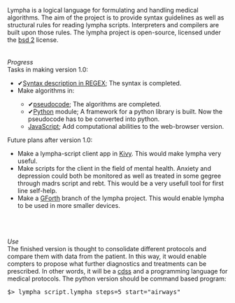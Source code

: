 <script>
document.getElementById( "aboutsmall").style.backgroundColor="#EFAB00";
document.getElementById( "abouttext").style.color="#000000";
document.getElementById( "about").className="menu2active";
</script>
<span class="sc">Lympha</span> is a logical language for formulating and handling medical algorithms. The aim of the project is to provide syntax guidelines as well as structural rules for reading <span class="sc">lympha</span> scripts. Interpreters and compilers are built upon those rules. The <span class="sc">lympha</span> project is open-source, licensed under the <span class="sc">[bsd 2](http://opensource.org/licenses/BSD-2-Clause)</span> license.<br><br>
<br>
<a name="progress" style="font-weight:bold;"></a>
<span style="font-style:italic">Progress</span><br>
Tasks in making version 1.0:
</p>
<p class="box";>
<ul class="box";>
<li> <span class="checked">✔</span><a href="https://github.com/RickardHultgren/lympha/blob/master/LYMPHA_syntax.0.9.pdf">Syntax description in REGEX</a>; The syntax is completed.</li>
<li>Make algorithms in:</li>
<ul class="box">
<li><span class="checked">✔</span><a href="https://github.com/RickardHultgren/lympha/blob/master/LYMPHA_algorithm.0.9.pdf">pseudocode</a>; The algorithms are completed.</li>
<li><span class="checked">✔</span><a href="https://github.com/RickardHultgren/lympha/tree/python">Python</a> module; A framework for a python library is built. Now the pseudocode has to be converted into python.</li>
<li><a href="https://github.com/RickardHultgren/lympha/tree/JavaScript">JavaScript</a>; Add computational abilities to the web-browser version.</li>
</ul>
</ul>
</p>
<p>
Future plans after version 1.0:
<ul>
<li>Make a <span class="sc">lympha</span>-script client app in <a href="https://kivy.org/">Kivy</a>. This would make <span class="sc">lympha</span> very useful.</li>
<li>Make scripts for the client in the field of mental health. Anxiety and depression could both be monitored as well as treated in some gegree through <span class="sc">madrs</span> script and <span class="sc">rebt</span>. This would be a very usefull tool for first line self-help.</li>
<li>Make a <a href="https://www.gnu.org/software/gforth/">GForth</a> branch of the <span class="sc">lympha</span> project. This would enable <span class="sc">lympha</span> to be used in more smaller devices.</li>
</ul>
<br><br><br>
<a name="use" style="font-weight:bold;"></a>
<span style="font-style:italic">Use</span><br>
The finished version is thought to consolidate different protocols and compare them with data from the patient. In this way, it would enable compters to propose what further diagnostics and treatments can be prescribed. In other words, it will be a <a href="https://en.m.wikipedia.org/wiki/Clinical_decision_support_system " class="sc">cdss</a> and a programming language for medical protocols. The python version should be command based program:
<pre class="dragscroll">
$> lympha script.lympha steps=5 start="airways"
</pre>
